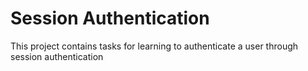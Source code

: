 # Session Authentication
This project contains tasks for learning to authenticate a user through session authentication